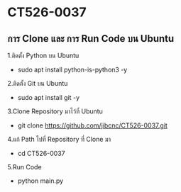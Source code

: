# CT526-0037
## การ Clone และ การ Run Code บน Ubuntu
1.ติดตั้ง Python บน Ubuntu
- sudo apt install python-is-python3 -y

2.ติดตั้ง Git บน Ubuntu
- sudo apt install git -y  

3.Clone Repository มาไว้ที่ Ubuntu
- git clone https://github.com/jibcnc/CT526-0037.git

4.แก้ Path ไปที่ Repository ที่ Clone มา
- cd CT526-0037

5.Run Code
- python main.py  


